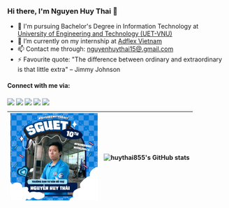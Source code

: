 ### Hi there, I'm Nguyen Huy Thai 👋
- 🌱 I'm pursuing Bachelor's Degree in Information Technology at [University of Engineering and Technology (UET-VNU)](https://uet.vnu.edu.vn/)
- 🔭 I’m currently on my internship at [Adflex Vietnam](https://adflex.vn/)
- 📫 Contact me through: [nguyenhuythai15@.gmail.com](mailto:nguyenhuythai15@gmail.com)
- ⚡ Favourite quote: "The difference between ordinary and extraordinary is that little extra" – Jimmy Johnson

#### Connect with me via: 
<a href="https://github.com/huythai855" target="blank"><img align="center" src="https://img.shields.io/badge/-huythai855-1C1C1C?logo=github&logoColor=white"/></a>
<a href="https://www.linkedin.com/in/huythai855/" target="blank"><img align="center" src="https://img.shields.io/badge/-huythai855-0077B5?logo=linkedin&logoColor=white" /></a>
<a href="https://www.facebook.com/huythai855/" target="blank"><img align="center" src="https://img.shields.io/badge/-Nguy%E1%BB%85n%20Huy%20Th%C3%A1i-4267b2?logo=facebook&logoColor=white"/></a>
<a href="https://www.instagram.com/__ng_h_thai/" target="blank"><img align="center" src="https://img.shields.io/badge/-__ng_h_thai-F67A00?logo=instagram&logoColor=white" /></a>
<a href="https://discord.com/huythai#3211" target="blank"><img align="center" src="https://img.shields.io/badge/-Charlie-436EEE?logo=discord&logoColor=white" /></a>

| <img src="img/profile.jpg" width="200" height="200"> | ![huythai855's GitHub stats](https://github-readme-stats.vercel.app/api?username=huythai855&show_icons=true) |
|------------------------------------------------------| ------------- |
